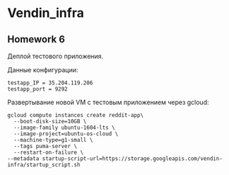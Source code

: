 # Vendin_infra

## Homework 6
Деплой тестового приложения.

Данные конфигурации:

```
testapp_IP = 35.204.119.206
testapp_port = 9292
```

Развертывание новой VM с тестовым приложением через gcloud:

```
gcloud compute instances create reddit-app\
  --boot-disk-size=10GB \
  --image-family ubuntu-1604-lts \
  --image-project=ubuntu-os-cloud \
  --machine-type=g1-small \
  --tags puma-server \
  --restart-on-failure \
--metadata startup-script-url=https://storage.googleapis.com/vendin-infra/startup_script.sh

```
